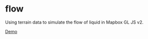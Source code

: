 # flow
Using terrain data to simulate the flow of liquid in Mapbox GL JS v2.

[Demo](https://willymaps.github.io/flow/elevation_gl.html)